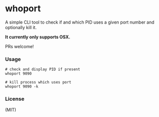 # whoport
A simple CLI tool to check if and which PID uses a given port number and optionally kill it.

**It currently only supports OSX.**

PRs welcome!

### Usage

```
# check and display PID if present
whoport 9090 

# kill process which uses port
whoport 9090 -k
```

### License
(MIT)
